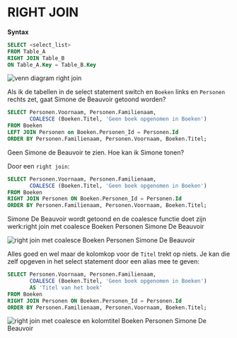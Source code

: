 # RIGHT JOIN

**Syntax**

```sql
SELECT <select_list>
FROM Table_A
RIGHT JOIN Table_B
ON Table_A.Key = Table_B.Key
```

![venn diagram right join](https://modernways.be/myap/it/image/sql/venn%20diagram%20right%20join.png)

Als ik de tabellen in de select statement switch en `Boeken` links en `Personen` rechts zet, gaat Simone de Beauvoir getoond worden?

```sql
SELECT Personen.Voornaam, Personen.Familienaam,
       COALESCE (Boeken.Titel, 'Geen boek opgenomen in Boeken') 
FROM Boeken
LEFT JOIN Personen on Boeken.Personen_Id = Personen.Id
ORDER BY Personen.Familienaam, Personen.Voornaam, Boeken.Titel;
```

Geen Simone de Beauvoir te zien. Hoe kan ik Simone tonen?

Door een `right join`:

```sql
SELECT Personen.Voornaam, Personen.Familienaam,
       COALESCE (Boeken.Titel, 'Geen boek opgenomen in Boeken') 
FROM Boeken
RIGHT JOIN Personen ON Boeken.Personen_Id = Personen.Id
ORDER BY Personen.Familienaam, Personen.Voornaam, Boeken.Titel;
```

Simone De Beauvoir wordt getoond en de coalesce functie doet zijn werk:right join met coalesce Boeken Personen Simone De Beauvoir

![right join met coalesce Boeken Personen Simone De Beauvoir](https://modernways.be/myap/it/image/sql/right%20join%20met%20coalesce%20Boeken%20Personen%20Simone%20De%20Beauvoir.png)

Alles goed en wel maar de kolomkop voor de `Titel` trekt op niets. Je kan die zelf opgeven in het select statement door een alias mee te geven:

```sql
SELECT Personen.Voornaam, Personen.Familienaam,
       COALESCE (Boeken.Titel, 'Geen boek opgenomen in Boeken')
       AS 'Titel van het boek'
FROM Boeken
RIGHT JOIN Personen ON Boeken.Personen_Id = Personen.Id
ORDER BY Personen.Familienaam, Personen.Voornaam, Boeken.Titel;
```

![right join met coalesce en kolomtitel  Boeken Personen Simone De Beauvoir](https://modernways.be/myap/it/image/sql/right%20join%20met%20coalesce%20en%20kolomtitel%20%20Boeken%20Personen%20Simone%20De%20Beauvoir.png)

